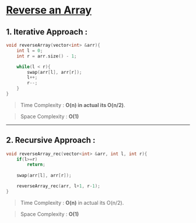 # [Reverse an Array](https://www.geeksforgeeks.org/write-a-program-to-reverse-an-array-or-string/)

## 1. Iterative Approach : 

```cpp
void reverseArray(vector<int> &arr){
    int l = 0;
    int r = arr.size() - 1;

    while(l < r){
        swap(arr[l], arr[r]);
        l++;
        r--;
    }
}
```

> Time Complexity : **O(n) in actual its O(n/2)**.

> Space Complexity : **O(1)**
---
## 2. Recursive Approach : 

```cpp
void reverseArray_rec(vector<int> &arr, int l, int r){
    if(l>=r)
        return;
    
    swap(arr[l], arr[r]);

    reverseArray_rec(arr, l+1, r-1);
}
```

> Time Complexity : **O(n)** in actual its O(n/2).

> Space Complexity : **O(1)**